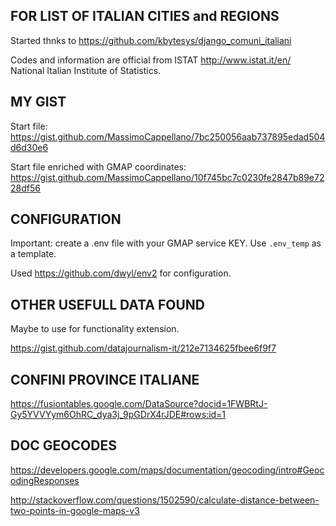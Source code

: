 FOR LIST OF ITALIAN  CITIES and REGIONS
---------------------------------------

Started thnks to https://github.com/kbytesys/django_comuni_italiani

Codes and information are official from ISTAT http://www.istat.it/en/ National Italian Institute of Statistics.

MY GIST
-------

Start file: https://gist.github.com/MassimoCappellano/7bc250056aab737895edad504d6d30e6

Start file enriched with GMAP coordinates: https://gist.github.com/MassimoCappellano/10f745bc7c0230fe2847b89e7228df56

CONFIGURATION
---------------
Important: create a .env file with your GMAP service KEY. Use `.env_temp` as a template.

Used https://github.com/dwyl/env2 for configuration.

OTHER USEFULL DATA FOUND
-----------------------
Maybe to use for functionality extension.

https://gist.github.com/datajournalism-it/212e7134625fbee6f9f7

CONFINI PROVINCE ITALIANE
-------------------------

https://fusiontables.google.com/DataSource?docid=1FWBRtJ-Gy5YVVYym6OhRC_dya3j_9pGDrX4rJDE#rows:id=1

DOC GEOCODES
------------

https://developers.google.com/maps/documentation/geocoding/intro#GeocodingResponses

http://stackoverflow.com/questions/1502590/calculate-distance-between-two-points-in-google-maps-v3








